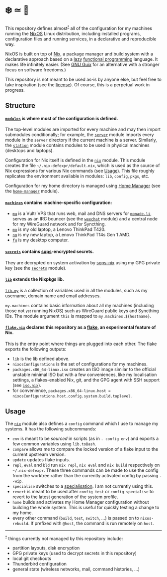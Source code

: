 # ❄️ ≃ 💙

This repository defines almost<sup id=top-almost>[†](#almost)</sup> all of the
configuration for my machines running the [NixOS](https://nixos.org/) Linux
distribution, including installed programs, configuration files and running
services, in a declarative and reproducible way.

NixOS is built on top of [Nix](https://nixos.org/manual/nix/stable/#chap-introduction),
a package manager and build system with a declarative approach based on a
[lazy](https://en.wikipedia.org/wiki/Lazy_evaluation)
[functional programming](https://en.wikipedia.org/wiki/Functional_programming)
language. It makes life infinitely easier. (See [GNU Guix](https://guix.gnu.org/)
for an alternative with a stronger focus on software freedoms.)

This repository is not meant to be used as-is by anyone else, but feel free to take
inspiration (see the [license](https://github.com/ncfavier/config/blob/main/LICENSE)).
Of course, this is a perpetual work in progress.

## Structure

#### [`modules`](https://github.com/ncfavier/config/tree/main/modules) is where most of the configuration is defined.

The top-level modules are imported for every machine and may then import submodules conditionally;
for example, the [`server`](https://github.com/ncfavier/config/blob/main/modules/server/default.nix)
module imports every module in the `server` directory if the current machine is
a server. Similarly, the [`station`](https://github.com/ncfavier/config/blob/main/modules/station/default.nix)
module contains modules to be used in physical machines (desktops and laptops).

Configuration for Nix itself is defined in the [`nix`](https://github.com/ncfavier/config/blob/main/modules/nix.nix) module.
This module creates the file `~/.nix-defexpr/default.nix`, which is used as the
source of Nix expressions for various Nix commands (see [Usage](#usage)).
This file roughly replicates the environment available in modules: `lib`, `config`, `pkgs`, etc.

Configuration for my home directory is managed using [Home Manager](https://github.com/nix-community/home-manager)
(see the [`home-manager`](https://github.com/ncfavier/config/blob/main/modules/home-manager.nix) module).

#### [`machines`](https://github.com/ncfavier/config/tree/main/machines) contains machine-specific configuration:

- [`mu`](https://github.com/ncfavier/config/blob/main/machines/mu.nix) is a
  Vultr VPS that runs web, mail and DNS servers for [`monade.li`](https://monade.li),
  serves as an IRC bouncer (see the [`weechat`](https://github.com/ncfavier/config/blob/main/modules/server/weechat/default.nix) module)
  and a central node for my WireGuard network and for Syncthing.
- [`mo`](https://github.com/ncfavier/config/blob/main/machines/mo.nix) is my
  old laptop, a Lenovo ThinkPad T420.
- [`no`](https://github.com/ncfavier/config/blob/main/machines/no.nix) is my
  new laptop, a Lenovo ThinkPad T14s Gen 1 AMD.
- [`fu`](https://github.com/ncfavier/config/blob/main/machines/fu.nix) is my
  desktop computer.

#### [`secrets`](https://github.com/ncfavier/config/tree/main/secrets) contains [sops](https://github.com/mozilla/sops)-encrypted secrets.

They are decrypted on system activation by [sops-nix](https://github.com/Mic92/sops-nix)
using my GPG private key (see the [`secrets`](https://github.com/ncfavier/config/blob/main/modules/secrets.nix) module).

#### [`lib`](https://github.com/ncfavier/config/blob/main/lib/default.nix) extends the Nixpkgs lib.

[`lib.my`](https://github.com/ncfavier/config/blob/main/lib/my.nix) is a collection
of variables used in all the modules, such as my username, domain name and
email addresses.

`my.machines` contains basic information about all my machines (including those
not <small>yet</small> running NixOS) such as WireGuard public keys and Syncthing IDs.
The module argument `this` is mapped to `my.machines.${hostname}`.

#### [`flake.nix`](https://github.com/ncfavier/config/blob/main/flake.nix) declares this repository as a [flake](https://github.com/tweag/rfcs/blob/flakes/rfcs/0049-flakes.md), an experimental feature of Nix.

This is the entry point where things are plugged into each other. The flake
exports the following outputs:
- `lib` is the lib defined above.
- `nixosConfigurations` is the set of configurations for my machines.
- `packages.x86_64-linux.iso` creates an ISO image similar to the official
  unstable minimal ISO but with a few conveniences, like my localisation settings,
  a flakes-enabled Nix, git, and the GPG agent with SSH support
  (see [`iso.nix`](https://github.com/ncfavier/config/blob/main/iso.nix)).
- for convenience, `packages.x86_64-linux.host = nixosConfigurations.host.config.system.build.toplevel`.

## Usage

The [`nix`](https://github.com/ncfavier/config/blob/main/modules/nix.nix)
module also defines a `config` command which I use to manage my systems. It has the
following subcommands:

- `env` is meant to be *sourced* in scripts (as in `. config env`) and exports
  a few common variables using `lib.toBash`.
- `compare` allows me to compare the locked version of a flake input to the current upstream version.
- `update` updates flake inputs.
- `repl`, `eval` and `bld` run `nix repl`, `nix eval` and `nix build` respectively on `~/.nix-defexpr`. These three commands can be made to use the config from the worktree rather than the currently activated config by passing `--wip`.
- `specialise` switches to a [specialisation](https://nixos.org/manual/nixos/unstable/options.html#opt-specialisation). I am not currently using this.
- `revert` is meant to be used after `config test` or `config specialise` to revert to the latest generation of the system profile.
- `home` builds and activates my Home Manager configuration without building the whole
  system. This is useful for quickly testing a change to my home.
- every other command (`build`, `test`, `switch`, …) is passed on to `nixos-rebuild`.
  If prefixed with `@host`, the command is run remotely on `host`.

---------------

<sup id=almost>[†](#top-almost)</sup> things currently not managed by this repository include:
- partition layouts, disk encryption
- GPG private keys (used to decrypt secrets in this repository)
- local git checkouts
- Thunderbird configuration
- general state (wireless networks, mail, command histories, …)
